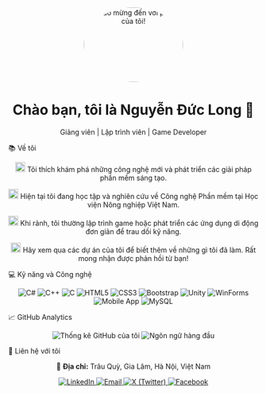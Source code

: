 <div align="center">
<img src="https://media.giphy.com/media/M9gbBk517GfJ6/giphy.gif" alt="Chào mừng đến với profile của tôi!" width="200" height="150" style="border-radius: 50%;">
<h1>Chào bạn, tôi là Nguyễn Đức Long 👋</h1>
<p>Giảng viên | Lập trình viên | Game Developer</p>
</div>

📚 Về tôi
<p align="center">
<img src="https://emojis.slackmojis.com/emojis/images/1531849432/4246/blob-sunglasses.gif?1531849432" width="20" /> Tôi thích khám phá những công nghệ mới và phát triển các giải pháp phần mềm sáng tạo.
</p>
<p align="center">
<img src="https://emojis.slackmojis.com/emojis/images/1586550742/8627/corgi-wfh-zoom.gif?1586550742" width="20" /> Hiện tại tôi đang học tập và nghiên cứu về Công nghệ Phần mềm tại Học viện Nông nghiệp Việt Nam.
</p>
<p align="center">
<img src="https://emojis.slackmojis.com/emojis/images/1594511516/9595/coffeeplease.gif?1594511516" width="20" /> Khi rảnh, tôi thường lập trình game hoặc phát triển các ứng dụng di động đơn giản để trau dồi kỹ năng.
</p>
<p align="center">
<img src="https://emojis.slackmojis.com/emojis/images/1643194017/36109/peep-reading.gif?1643194017" width="20" /> Hãy xem qua các dự án của tôi để biết thêm về những gì tôi đã làm. Rất mong nhận được phản hồi từ bạn!
</p>

💻 Kỹ năng và Công nghệ
<p align="center">
<img src="https://img.shields.io/badge/C%23-239120?style=for-the-badge&logo=c-sharp&logoColor=white" alt="C#" />
<img src="https://img.shields.io/badge/C%2B%2B-00599C?style=for-the-badge&logo=c%2B%2B&logoColor=white" alt="C++" />
<img src="https://img.shields.io/badge/C-A8B9CC?style=for-the-badge&logo=c&logoColor=white" alt="C" />
<img src="https://img.shields.io/badge/HTML5-E34F26?style=for-the-badge&logo=html5&logoColor=white" alt="HTML5" />
<img src="https://img.shields.io/badge/CSS3-1572B6?style=for-the-badge&logo=css3&logoColor=white" alt="CSS3" />
<img src="https://img.shields.io/badge/Bootstrap-563D7C?style=for-the-badge&logo=bootstrap&logoColor=white" alt="Bootstrap" />
<img src="https://img.shields.io/badge/Unity-20232A?style=for-the-badge&logo=unity&logoColor=white" alt="Unity" />
<img src="https://img.shields.io/badge/WinForms-.NET-blue?style=for-the-badge&logo=.net&logoColor=white" alt="WinForms" />
<img src="https://img.shields.io/badge/Mobile%20App-Android%20Studio-green?style=for-the-badge&logo=android&logoColor=white" alt="Mobile App" />
<img src="https://img.shields.io/badge/MySQL-005C84?style=for-the-badge&logo=mysql&logoColor=white" alt="MySQL" />
</p>

📈 GitHub Analytics
<p align="center">
<img src="https://github-readme-stats.vercel.app/api?username=ducklong0210&show_icons=true&theme=buefy" alt="Thống kê GitHub của tôi" />
<img src="https://github-readme-stats.vercel.app/api/top-langs/?username=ducklong0210&layout=compact&theme=buefy" alt="Ngôn ngữ hàng đầu" />
</p>

💬 Liên hệ với tôi
<p align="center">
📍 <b>Địa chỉ:</b> Trâu Quỳ, Gia Lâm, Hà Nội, Việt Nam
</p>

<p align="center">
<a href="https://www.linkedin.com/in/nguyenduclongtbb" target="_blank">
<img src="https://img.shields.io/badge/LinkedIn-0077B5?style=for-the-badge&logo=linkedin&logoColor=white" alt="LinkedIn" />
</a>
<a href="mailto:nguyenduclongtbb@gmail.com">
<img src="https://img.shields.io/badge/Gmail-D14836?style=for-the-badge&logo=gmail&logoColor=white" alt="Email" />
</a>
<a href="https://twitter.com/your-x-handle" target="_blank">
<img src="https://img.shields.io/badge/X-000000?style=for-the-badge&logo=x&logoColor=white" alt="X (Twitter)" />
</a>
<a href="https://www.facebook.com/nguyenducklongtbb" target="_blank">
<img src="https://img.shields.io/badge/Facebook-1877F2?style=for-the-badge&logo=facebook&logoColor=white" alt="Facebook" />
</a>
</p>

